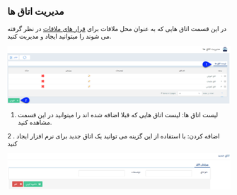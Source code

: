 ﻿## مدیریت اتاق ها

در این قسمت اتاق هایی که به عنوان محل ملاقات برای [قرار های ملاقات](https://github.com/1stco/PayamGostarDocs/blob/master/help%202.5.4/Integrated-bank/Database/Records/new-appointment/new-appointment.md) در نظر گرفته می شوند را میتوانید ایجاد و مدیریت کنید.


![](Roomsmanagement1.png)

1. لیست اتاق ها: لیست اتاق هایی که قبلا اضافه شده اند را میتوانید در این قسمت مشاهده کنید.

 2 . اضافه کردن: با استفاده از این گزینه می توانید یک اتاق جدید برای نرم افزار ایجاد کنید
 
 ![](Roomsmanagement2.png)
 
 



